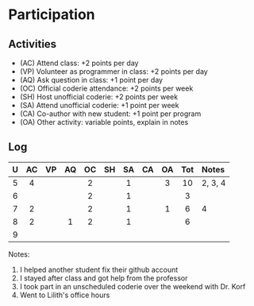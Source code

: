 Participation
=============

## Activities ## 

+ (AC) Attend class: +2 points per day
+ (VP) Volunteer as programmer in class: +2 points per day
+ (AQ) Ask question in class: +1 point per day
+ (OC) Official coderie attendance: +2 points per week
+ (SH) Host unofficial coderie: +2 points per week
+ (SA) Attend unofficial coderie: +1 point per week
+ (CA) Co-author with new student: +1 point per program
+ (OA) Other activity: variable points, explain in notes

## Log ##

| U | AC | VP | AQ | OC | SH | SA | CA | OA | Tot | Notes
|:-:|:--:|:--:|:--:|:--:|:--:|:--:|:--:|:--:|:---:|:--------
| 5 |  4 |    |    |  2 |    |  1 |    |  3 |  10 |  2, 3, 4
| 6 |    |    |    |  2 |    |  1 |    |    |  3  |
| 7 |  2 |    |    |  2 |    |  1 |    |  1 |  6  |  4
| 8 |  2 |    |  1 |  2 |    |  1 |    |    |  6  |
| 9 |

Notes:

1. I helped another student fix their github account
2. I stayed after class and got help from the professor
3. I took part in an unscheduled coderie over the weekend with Dr. Korf
4. Went to Lilith's office hours
